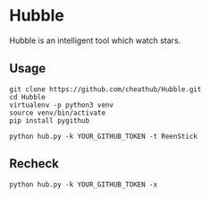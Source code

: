 # Hubble

Hubble is an intelligent tool which watch stars.

## Usage

```
git clone https://github.com/cheathub/Hubble.git
cd Hubble
virtualenv -p python3 venv
source venv/bin/activate
pip install pygithub

python hub.py -k YOUR_GITHUB_TOKEN -t ReenStick
```

## Recheck

```
python hub.py -k YOUR_GITHUB_TOKEN -x
```
